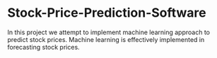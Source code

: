 # Stock-Price-Prediction-Software
In this project we attempt to implement machine learning approach to predict stock  prices. Machine learning is effectively implemented in forecasting stock prices.  
